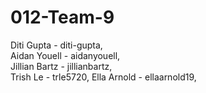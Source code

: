 # 012-Team-9
Diti Gupta - diti-gupta,  
Aidan Youell -  aidanyouell,  
Jillian Bartz - jillianbartz,  
Trish Le - trle5720, 
Ella Arnold - ellaarnold19, 
